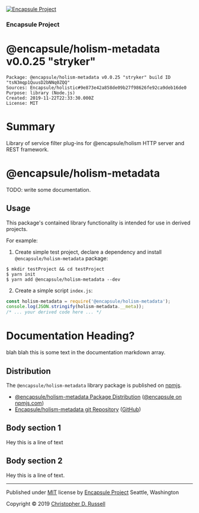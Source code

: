 [![Encapsule Project](https://encapsule.io/images/blue-burst-encapsule.io-icon-72x72.png "Encapsule Project")](https://encapsule.io)

### Encapsule Project

# @encapsule/holism-metadata v0.0.25 "stryker"

```
Package: @encapsule/holism-metadata v0.0.25 "stryker" build ID "tsN3mqp1QuusD2bNNq0ZQQ"
Sources: Encapsule/holistic#9e873e42a858de09b27f98626fe92ca9deb16de0
Purpose: library (Node.js)
Created: 2019-11-22T22:33:30.000Z
License: MIT
```

# Summary

Library of service filter plug-ins for @encapsule/holism HTTP server and REST framework.

# @encapsule/holism-metadata

TODO: write some documentation.

## Usage

This package's contained library functionality is intended for use in derived projects.

For example:

1. Create simple test project, declare a dependency and install `@encapsule/holism-metadata` package:

```
$ mkdir testProject && cd testProject
$ yarn init
$ yarn add @encapsule/holism-metadata --dev
```

2. Create a simple script `index.js`:

```JavaScript
const holism-metadata = require('@encapsule/holism-metadata');
console.log(JSON.stringify(holism-metadata.__meta));
/* ... your derived code here ... */
```

# Documentation Heading?

blah blah this is some text in the documentation markdown array.

## Distribution

The `@encapsule/holism-metadata` library package is published on [npmjs](https://npmjs.com).

- [@encapsule/holism-metadata Package Distribution](https://npmjs.com/package/@encapsule/holism-metadata/v/0.0.25) ([@encapsule on npmjs.com](https://www.npmjs.com/org/encapsule))
- [Encapsule/holism-metadata git Repository](https://github.com/Encapsule/holism-metadata) ([GitHub](https://github.com/Encapsule))

## Body section 1

Hey this is a line of text

## Body section 2

Hey this is a line of text.

<hr>

Published under [MIT](LICENSE) license by [Encapsule Project](https://encapsule.io) Seattle, Washington

Copyright &copy; 2019 [Christopher D. Russell](https://github.com/ChrisRus)